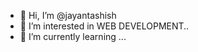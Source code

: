 - 👋 Hi, I’m @jayantashish
- 👀 I’m interested in WEB DEVELOPMENT..
- 🌱 I’m currently learning ...



<!---
jayantashish/jayantashish is a ✨ special ✨ repository because its `README.md` (this file) appears on your GitHub profile.
You can click the Preview link to take a look at your changes.
--->
